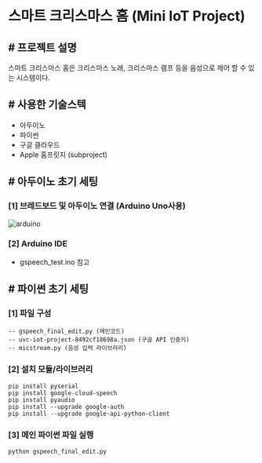 # **스마트 크리스마스 홈 (Mini IoT Project)**

## **# 프로젝트 설명**

스마트 크리스마스 홈은 크리스마스 노래, 크리스마스 램프 등을 음성으로 제어 할 수 있는 시스템이다.


## **# 사용한 기술스텍**
- 아두이노
- 파이썬
- 구글 클라우드
- Apple 홈프릿지 (subproject)


## **# 아두이노 초기 세팅**

### [1] 브레드보드 및 아두이노 연결 (Arduino Uno사용)
![arduino](https://user-images.githubusercontent.com/66628195/202376751-e70f49cf-52af-4477-a668-303f3033cff8.png)

### [2] Arduino IDE
- gspeech_test.ino 참고

## **# 파이썬 초기 세팅**

### **[1] 파일 구성**
```
-- gspeech_final_edit.py (메인코드)
-- uvc-iot-project-8492cf18698a.json (구글 API 인중키)
-- micstream.py (음성 입력 라이브러리)
```

### **[2] 설치 모듈/라이브러리**

```
pip install pyserial
pip install google-cloud-speech
pip install pyaudio
pip install --upgrade google-auth
pip install --upgrade google-api-python-client
```

### **[3] 메인 파이썬 파일 실행**
```
python gspeech_final_edit.py
```
